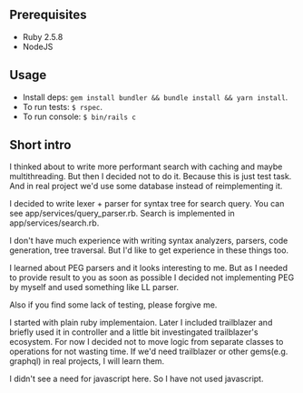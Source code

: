 ## Prerequisites
* Ruby 2.5.8
* NodeJS

## Usage

* Install deps: `gem install bundler && bundle install && yarn install`.
* To run tests: `$ rspec`.
* To run console: `$ bin/rails c`

## Short intro
I thinked about to write more performant search with caching and maybe multithreading. But then I decided not to do it. Because this is just test task. And in real project we'd use some database instead of reimplementing it.

I decided to write lexer + parser for syntax tree for search query.
You can see app/services/query_parser.rb.
Search is implemented in app/services/search.rb.

I don't have much experience with writing syntax analyzers, parsers, code generation, tree traversal.
But I'd like to get experience in these things too.

I learned about PEG parsers and it looks interesting to me.
But as I needed to provide result to you as soon as possible I decided not implementing PEG by myself and used something like LL parser.

Also if you find some lack of testing, please forgive me.

I started with plain ruby implementaion. 
Later I included trailblazer and briefly used it in controller and a little bit investingated trailblazer's ecosystem.
For now I decided not to move logic from separate classes to operations for not wasting time.
If we'd need trailblazer or other gems(e.g. graphql) in real projects, I will learn them.

I didn't see a need for javascript here. So I have not used javascript.